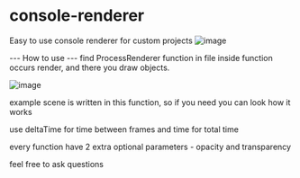 # console-renderer
Easy to use console renderer for custom projects
![image](https://github.com/Pro100roman100/console-renderer/assets/106733902/0a673c0f-bf0f-415c-bf9d-92fc89d51ac8)

--- How to use ---
find ProcessRenderer function in file
inside function occurs render, and there you draw objects.

![image](https://github.com/Pro100roman100/console-renderer/assets/106733902/1cc61c50-92dd-4c05-a02b-3c58aebf9602)

example scene is written in this function, so if you need you can look how it works

use deltaTime for time between frames and time for total time

every function have 2 extra optional parameters - opacity and transparency

feel free to ask questions
